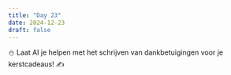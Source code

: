 ```yaml
---
title: "Day 23"
date: 2024-12-23
draft: false
---
```


⛄ Laat AI je helpen met het schrijven van dankbetuigingen voor je kerstcadeaus! ✍️

